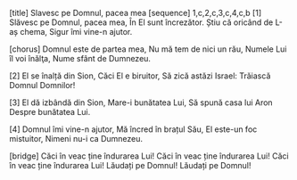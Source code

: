 [title] Slavesc pe Domnul, pacea mea
[sequence] 1,c,2,c,3,c,4,c,b
[1]
Slăvesc pe Domnul, pacea mea,
În El sunt încrezător.
Știu că oricând de L-aș chema,
Sigur îmi vine-n ajutor.

[chorus]
Domnul este de partea mea,
Nu mă tem de nici un rău,
Numele Lui îl voi înălţa,
Nume sfânt de Dumnezeu.

[2]
El se înalță din Sion,
Căci El e biruitor,
Să zică astăzi Israel:
Trăiască Domnul Domnilor!

[3]
El dă izbândă din Sion,
Mare-i bunătatea Lui,
Să spună casa lui Aron
Despre bunătatea Lui.

[4]
Domnul îmi vine-n ajutor,
Mă încred în brațul Său,
El este-un foc mistuitor,
Nimeni nu-i ca Dumnezeu.

[bridge]
Căci în veac ține îndurarea Lui!
Căci în veac ține îndurarea Lui!
Căci în veac ține îndurarea Lui!
Lăudați pe Domnul!
Lăudați pe Domnul!

